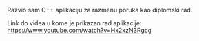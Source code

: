 Razvio sam C++ aplikaciju za razmenu poruka kao diplomski rad.

Link do videa u kome je prikazan rad aplikacije:
https://www.youtube.com/watch?v=Hx2xzN3Rgcg
